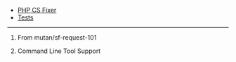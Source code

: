 
* [PHP CS Fixer](doc/cs-fixer.md)
* [Tests](doc/tests.md)

***

1) From mutan/sf-request-101

3) Command Line Tool Support

